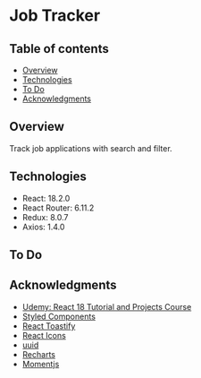 # Job Tracker

## Table of contents

- [Overview](#overview)
- [Technologies](#technologies)
- [To Do](#to-do)
- [Acknowledgments](#acknowledgments)

## Overview

Track job applications with search and filter.

## Technologies

- React: 18.2.0
- React Router: 6.11.2
- Redux: 8.0.7
- Axios: 1.4.0

## To Do

## Acknowledgments
- [Udemy: React 18 Tutorial and Projects Course](https://www.udemy.com/course/react-tutorial-and-projects-course/)
- [Styled Components](https://styled-components.com/)
- [React Toastify](https://www.npmjs.com/package/react-toastify)
- [React Icons](https://react-icons.github.io/react-icons/)
- [uuid](https://www.npmjs.com/package/uuid)
- [Recharts](https://recharts.org/en-US/)
- [Momentjs](https://momentjs.com/)
